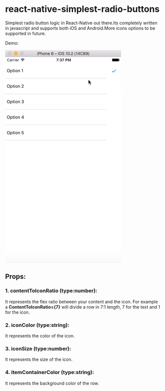 # react-native-simplest-radio-buttons
Simplest radio button logic in React-Native out there.Its completely written in javascript and supports both iOS and Android.More icons options to be supported in future.


Demo:

![Demo](/images/demo.gif)

## Props:

  ### 1. contentToIconRatio (type:number):
  It represents the flex ratio between your content and the icon. For example a **ContentToIconRatio={7}** will divide a row in 7:1 length, 7 for the text and 1 for the icon.

  ### 2. iconColor (type:string):
  It represents the color of the icon.

  ### 3. iconSize (type:number):
  It represents the size of the icon.

  ### 4. itemContainerColor (type:string):
  It represents the background color of the row.